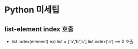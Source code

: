 # Python 미세팁
## list-element index 호출
- list.index(element)
ex) list = ['a','b','c']
    list.index('a') ==> 0 호출
